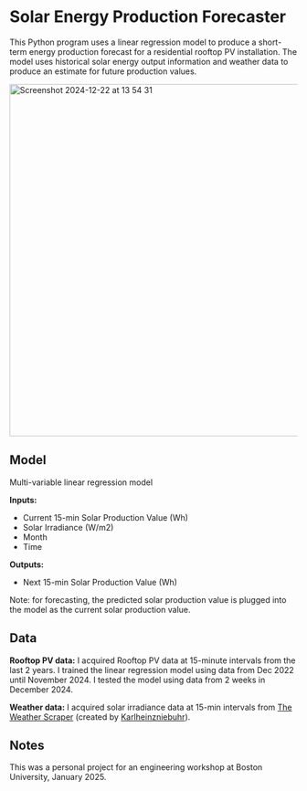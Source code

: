 # Solar Energy Production Forecaster

This Python program uses a linear regression model to produce a short-term energy production forecast for a residential rooftop PV installation. The model uses historical solar energy output information and weather data to produce an estimate for future production values.

<img width="617" alt="Screenshot 2024-12-22 at 13 54 31" src="https://github.com/user-attachments/assets/ed355e75-31ea-446a-822c-7b949b49050a" />



## Model
Multi-variable linear regression model

**Inputs:**
- Current 15-min Solar Production Value (Wh)
- Solar Irradiance (W/m2)
- Month
- Time

**Outputs:**
- Next 15-min Solar Production Value (Wh)

Note: for forecasting, the predicted solar production value is plugged into the model as the current solar production value. 

## Data
**Rooftop PV data:** I acquired Rooftop PV data at 15-minute intervals from the last 2 years. I trained the linear regression model using data from Dec 2022 until November 2024. I tested the model using data from 2 weeks in December 2024.

**Weather data:** I acquired solar irradiance data at 15-min intervals from [The Weather Scraper](https://github.com/Karlheinzniebuhr/the-weather-scraper) (created by [Karlheinzniebuhr](https://github.com/Karlheinzniebuhr)). 

## Notes
This was a personal project for an engineering workshop at Boston University, January 2025. 
